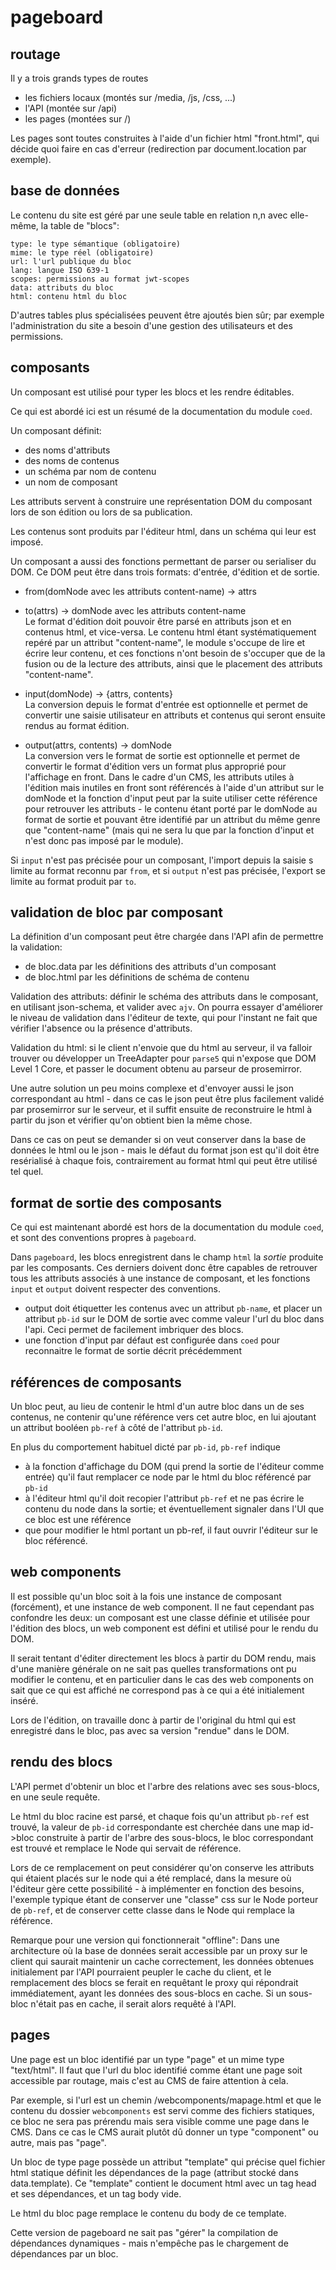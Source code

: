 pageboard
=========

routage
-------

Il y a trois grands types de routes

- les fichiers locaux (montés sur /media, /js, /css, ...)
- l'API (montée sur /api)
- les pages (montées sur /)

Les pages sont toutes construites à l'aide d'un fichier html "front.html",
qui décide quoi faire en cas d'erreur (redirection par document.location
par exemple).


base de données
---------------

Le contenu du site est géré par une seule table en relation n,n avec elle-même,
la table de "blocs":

```
type: le type sémantique (obligatoire)
mime: le type réel (obligatoire)
url: l'url publique du bloc
lang: langue ISO 639-1
scopes: permissions au format jwt-scopes
data: attributs du bloc
html: contenu html du bloc
```

D'autres tables plus spécialisées peuvent être ajoutés bien sûr; par exemple
l'administration du site a besoin d'une gestion des utilisateurs et des permissions.


composants
----------

Un composant est utilisé pour typer les blocs et les rendre éditables.

Ce qui est abordé ici est un résumé de la documentation du module `coed`.

Un composant définit:
- des noms d'attributs
- des noms de contenus
- un schéma par nom de contenu
- un nom de composant

Les attributs servent à construire une représentation DOM du composant lors
de son édition ou lors de sa publication.

Les contenus sont produits par l'éditeur html, dans un schéma qui leur est imposé.

Un composant a aussi des fonctions permettant de parser ou serialiser du DOM.
Ce DOM peut être dans trois formats: d'entrée, d'édition et de sortie.

- from(domNode avec les attributs content-name) -> attrs
- to(attrs) -> domNode avec les attributs content-name  
Le format d'édition doit pouvoir être parsé en attributs json et en contenus html,
et vice-versa. Le contenu html étant systématiquement repéré par un attribut
"content-name", le module s'occupe de lire et écrire leur contenu, et ces
fonctions n'ont besoin de s'occuper que de la fusion ou de la lecture des attributs,
ainsi que le placement des attributs "content-name".

- input(domNode) -> {attrs, contents}  
La conversion depuis le format d'entrée est optionnelle et permet de convertir
une saisie utilisateur en attributs et contenus qui seront ensuite rendus au
format édition.

- output(attrs, contents) -> domNode  
La conversion vers le format de sortie est optionnelle et permet de convertir
le format d'édition vers un format plus approprié pour l'affichage en front.
Dans le cadre d'un CMS, les attributs utiles à l'édition mais inutiles en front
sont référencés à l'aide d'un attribut sur le domNode et la fonction d'input
peut par la suite utiliser cette référence pour retrouver les attributs - le
contenu étant porté par le domNode au format de sortie et pouvant être identifié
par un attribut du même genre que "content-name" (mais qui ne sera lu que par
la fonction d'input et n'est donc pas imposé par le module).

Si `input` n'est pas précisée pour un composant, l'import depuis la saisie s
limite au format reconnu par `from`, et si `output` n'est pas précisée, l'export
se limite au format produit par `to`.


validation de bloc par composant
--------------------------------

La définition d'un composant peut être chargée dans l'API afin de permettre la
validation:

- de bloc.data par les définitions des attributs d'un composant
- de bloc.html par les définitions de schéma de contenu

Validation des attributs:
définir le schéma des attributs dans le composant, en utilisant json-schema,
et valider avec `ajv`.
On pourra essayer d'améliorer le niveau de validation dans l'éditeur de texte,
qui pour l'instant ne fait que vérifier l'absence ou la présence d'attributs.

Validation du html:
si le client n'envoie que du html au serveur, il va falloir trouver ou développer
un TreeAdapter pour `parse5` qui n'expose que DOM Level 1 Core, et passer
le document obtenu au parseur de prosemirror.

Une autre solution un peu moins complexe et d'envoyer aussi le json correspondant
au html - dans ce cas le json peut être plus facilement validé par prosemirror
sur le serveur, et il suffit ensuite de reconstruire le html à partir du json
et vérifier qu'on obtient bien la même chose.

Dans ce cas on peut se demander si on veut conserver dans la base de données
le html ou le json - mais le défaut du format json est qu'il doit être resérialisé
à chaque fois, contrairement au format html qui peut être utilisé tel quel.


format de sortie des composants
-------------------------------

Ce qui est maintenant abordé est hors de la documentation du module `coed`,
et sont des conventions propres à `pageboard`.

Dans `pageboard`, les blocs enregistrent dans le champ `html` la *sortie* produite
par les composants. Ces derniers doivent donc être capables de retrouver tous
les attributs associés à une instance de composant, et les fonctions `input` et
`output` doivent respecter des conventions.

- output doit étiquetter les contenus avec un attribut `pb-name`, et placer
un attribut `pb-id` sur le DOM de sortie avec comme valeur l'url du bloc dans
l'api. Ceci permet de facilement imbriquer des blocs.
- une fonction d'input par défaut est configurée dans `coed` pour reconnaitre le
format de sortie décrit précédemment


références de composants
------------------------

Un bloc peut, au lieu de contenir le html d'un autre bloc dans un de ses contenus,
ne contenir qu'une référence vers cet autre bloc, en lui ajoutant un attribut
booléen `pb-ref` à côté de l'attribut `pb-id`.

En plus du comportement habituel dicté par `pb-id`, `pb-ref` indique
- à la fonction d'affichage du DOM (qui prend la sortie de l'éditeur comme entrée)
qu'il faut remplacer ce node par le html du bloc référencé par `pb-id`
- à l'éditeur html qu'il doit recopier l'attribut `pb-ref` et ne pas écrire
le contenu du node dans la sortie; et éventuellement signaler dans l'UI que
ce bloc est une référence
- que pour modifier le html portant un pb-ref, il faut ouvrir l'éditeur sur
le bloc référencé.


web components
--------------

Il est possible qu'un bloc soit à la fois une instance de composant (forcément),
et une instance de web component. Il ne faut cependant pas confondre les deux:
un composant est une classe définie et utilisée pour l'édition des blocs,
un web component est défini et utilisé pour le rendu du DOM.

Il serait tentant d'éditer directement les blocs à partir du DOM rendu, mais
d'une manière générale on ne sait pas quelles transformations ont pu modifier
le contenu, et en particulier dans le cas des web components on sait que
ce qui est affiché ne correspond pas à ce qui a été initialement inséré.

Lors de l'édition, on travaille donc à partir de l'original du html qui est
enregistré dans le bloc, pas avec sa version "rendue" dans le DOM.


rendu des blocs
---------------

L'API permet d'obtenir un bloc et l'arbre des relations avec ses sous-blocs,
en une seule requête.

Le html du bloc racine est parsé, et chaque fois qu'un attribut `pb-ref` est
trouvé, la valeur de `pb-id` correspondante est cherchée dans une map id->bloc
construite à partir de l'arbre des sous-blocs, le bloc correspondant est trouvé
et remplace le Node qui servait de référence.

Lors de ce remplacement on peut considérer qu'on conserve les attributs qui
étaient placés sur le node qui a été remplacé, dans la mesure où l'éditeur
gère cette possibilité - à implémenter en fonction des besoins, l'exemple
typique étant de conserver une "classe" css sur le Node porteur de `pb-ref`,
et de conserver cette classe dans le Node qui remplace la référence.

Remarque pour une version qui fonctionnerait "offline":
Dans une architecture où la base de données serait accessible par un proxy sur
le client qui saurait maintenir un cache correctement, les données obtenues
initialement par l'API pourraient peupler le cache du client, et le remplacement
des blocs se ferait en requêtant le proxy qui répondrait immédiatement, ayant
les données des sous-blocs en cache. Si un sous-bloc n'était pas en cache,
il serait alors requêté à l'API.


pages
-----

Une page est un bloc identifié par un type "page" et un mime type "text/html".
Il faut que l'url du bloc identifié comme étant une page soit accessible par
routage, mais c'est au CMS de faire attention à cela.

Par exemple, si l'url est un chemin /webcomponents/mapage.html et que le contenu
du dossier `webcomponents` est servi comme des fichiers statiques, ce bloc ne
sera pas prérendu mais sera visible comme une page dans le CMS. Dans ce cas le
CMS aurait plutôt dû donner un type "component" ou autre, mais pas "page".

Un bloc de type page possède un attribut "template" qui précise quel fichier
html statique définit les dépendances de la page (attribut stocké dans data.template).
Ce "template" contient le document html avec un tag head et ses dépendances,
et un tag body vide.

Le html du bloc page remplace le contenu du body de ce template.

Cette version de pageboard ne sait pas "gérer" la compilation de dépendances
dynamiques - mais n'empêche pas le chargement de dépendances par un bloc.

